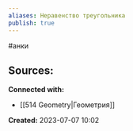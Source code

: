 ```yaml
---
aliases: Неравенство треугольника
publish: true
---
```

#анки













**Sources:**
- 


**Connected with:**
- [[514 Geometry|Геометрия]]



**Created:** 2023-07-07 10:02